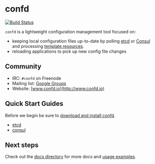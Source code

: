 # confd

[![Build Status](https://travis-ci.org/kelseyhightower/confd.png?branch=master)](https://travis-ci.org/kelseyhightower/confd)

`confd` is a lightweight configuration management tool focused on:

* keeping local configuration files up-to-date by polling [etcd](https://github.com/coreos/etcd) or
  [Consul](http://consul.io) and processing [template resources](docs/template-resources.md).
* reloading applications to pick up new config file changes

## Community

* IRC: `#confd` on Freenode
* Mailing list: [Google Groups](https://groups.google.com/forum/#!forum/confd-users)
* Website: [www.confd.io](http://www.confd.io)

## Quick Start Guides

Before we begin be sure to [download and install confd](docs/installation.md).

* [etcd](docs/etcd-getting-started.md)
* [consul](docs/consul-getting-started.md)

## Next steps

Check out the [docs directory](docs) for more docs and [usage examples](docs/usage-examples.md).
